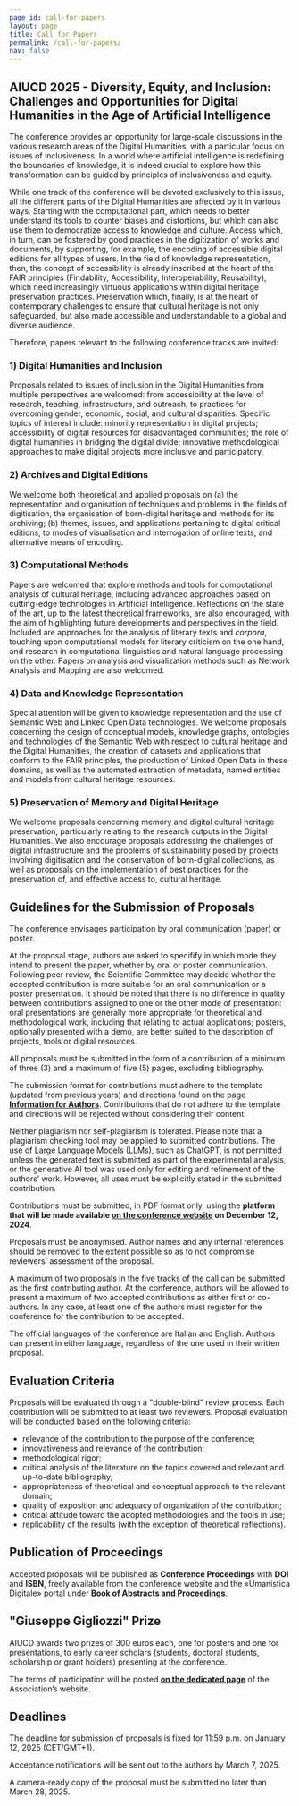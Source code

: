 ```yaml
---
page_id: call-for-papers
layout: page
title: Call for Papers
permalink: /call-for-papers/
nav: false
---
```


## **AIUCD 2025** - Diversity, Equity, and Inclusion: Challenges and Opportunities for Digital Humanities in the Age of Artificial Intelligence

The conference provides an opportunity for large-scale discussions in the various research areas of the Digital Humanities, with a particular focus on issues of inclusiveness. In a world where artificial intelligence is redefining the boundaries of knowledge, it is indeed crucial to explore how this transformation can be guided by principles of inclusiveness and equity.

While one track of the conference will be devoted exclusively to this issue, all the different parts of the Digital Humanities are affected by it in various ways. Starting with the computational part, which needs to better understand its tools to counter biases and distortions, but which can also use them to democratize access to knowledge and culture. Access which, in turn, can be fostered by good practices in the digitization of works and documents, by supporting, for example, the encoding of accessible digital editions for all types of users. In the field of knowledge representation, then, the concept of accessibility is already inscribed at the heart of the FAIR principles (Findability, Accessibility, Interoperability, Reusability), which need increasingly virtuous applications within digital heritage preservation practices. Preservation which, finally, is at the heart of contemporary challenges to ensure that cultural heritage is not only safeguarded, but also made accessible and understandable to a global and diverse audience.

Therefore, papers relevant to the following conference tracks are invited:

### 1) Digital Humanities and Inclusion

Proposals related to issues of inclusion in the Digital Humanities from multiple perspectives are welcomed: from accessibility at the level of research, teaching, infrastructure, and outreach, to practices for overcoming gender, economic, social, and cultural disparities. Specific topics of interest include: minority representation in digital projects; accessibility of digital resources for disadvantaged communities; the role of digital humanities in bridging the digital divide; innovative methodological approaches to make digital projects more inclusive and participatory.

### 2) Archives and Digital Editions

We welcome both theoretical and applied proposals on (a) the representation and organisation of techniques and problems in the fields of digitisation, the organisation of born-digital heritage and methods for its archiving; (b) themes, issues, and applications pertaining to digital critical editions, to modes of visualisation and interrogation of online texts, and alternative means of encoding.

### 3) Computational Methods

Papers are welcomed that explore methods and tools for computational analysis of cultural heritage, including advanced approaches based on cutting-edge technologies in Artificial Intelligence. Reflections on the state of the art, up to the latest theoretical frameworks, are also encouraged, with the aim of highlighting future developments and perspectives in the field. Included are approaches for the analysis of literary texts and _corpora_, touching upon computational models for literary criticism on the one hand, and research in computational linguistics and natural language processing on the other. Papers on analysis and visualization methods such as Network Analysis and Mapping are also welcomed.

### 4) Data and Knowledge Representation

Special attention will be given to knowledge representation and the use of Semantic Web and Linked Open Data technologies. We welcome proposals concerning the design of conceptual models, knowledge graphs, ontologies and technologies of the Semantic Web with respect to cultural heritage and the Digital Humanities, the creation of datasets and applications that conform to the FAIR principles, the production of Linked Open Data in these domains, as well as the automated extraction of metadata, named entities and models from cultural heritage resources.

### 5) Preservation of Memory and Digital Heritage

We welcome proposals concerning memory and digital cultural heritage preservation, particularly relating to the research outputs in the Digital Humanities. We also encourage proposals addressing the challenges of digital infrastructure and the problems of sustainability posed by projects involving digitisation and the conservation of born-digital collections, as well as proposals on the implementation of best practices for the preservation of, and effective access to, cultural heritage.

## Guidelines for the Submission of Proposals

The conference envisages participation by oral communication (paper) or poster.

At the proposal stage, authors are asked to specifify in which mode they intend to present the paper, whether by oral or poster communication. Following peer review, the Scientific Committee may decide whether the accepted contribution is more suitable for an oral communication or a poster presentation. It should be noted that there is no difference in quality between contributions assigned to one or the other mode of presentation: oral presentations are generally more appropriate for theoretical and methodological work, including that relating to actual applications; posters, optionally presented with a demo, are better suited to the description of projects, tools or digital resources.

All proposals must be submitted in the form of a contribution of a minimum of three (3) and a maximum of five (5) pages, excluding bibliography.

The submission format for contributions must adhere to the template (updated from previous years) and directions found on the page **[Information for Authors](https://aiucd2025.dlls.univr.it/informations-for-authors/)**. Contributions that do not adhere to the template and directions will be rejected without considering their content.

Neither plagiarism nor self-plagiarism is tolerated. Please note that a plagiarism checking tool may be applied to submitted contributions. The use of Large Language Models (LLMs), such as ChatGPT, is not permitted unless the generated text is submitted as part of the experimental analysis, or the generative AI tool was used only for editing and refinement of the authors’ work. However, all uses must be explicitly stated in the submitted contribution.

Contributions must be submitted, in PDF format only, using the **platform that will be made available [on the conference website](/submission/) on December 12, 2024**.

Proposals must be anonymised. Author names and any internal references should be removed to the extent possible so as to not compromise reviewers’ assessment of the proposal.

A maximum of two proposals in the five tracks of the call can be submitted as the first contributing author. At the conference, authors will be allowed to present a maximum of two accepted contributions as either first or co-authors. In any case, at least one of the authors must register for the conference for the contribution to be accepted.

The official languages of the conference are Italian and English. Authors can present in either language, regardless of the one used in their written proposal.

## Evaluation Criteria

Proposals will be evaluated through a "double-blind" review process. Each contribution will be submitted to at least two reviewers. Proposal evaluation will be conducted based on the following criteria:

- relevance of the contribution to the purpose of the conference;
- innovativeness and relevance of the contribution;
- methodological rigor;
- critical analysis of the literature on the topics covered and relevant and up-to-date bibliography;
- appropriateness of theoretical and conceptual approach to the relevant domain;
- quality of exposition and adequacy of organization of the contribution;
- critical attitude toward the adopted methodologies and the tools in use;
- replicability of the results (with the exception of theoretical reflections).

## Publication of Proceedings

Accepted proposals will be published as **Conference Proceedings** with **DOI** and **ISBN**, freely available from the conference website and the «Umanistica Digitale» portal under **[Book of Abstracts and Proceedings](https://umanisticadigitale.unibo.it/pages/boa)**.

## "Giuseppe Gigliozzi" Prize

AIUCD awards two prizes of 300 euros each, one for posters and one for presentations, to early career scholars (students, doctoral students, scholarship or grant holders) presenting at the conference.

The terms of participation will be posted **[on the dedicated page](https://www.aiucd.it/premio-gigliozzi/)** of the Association’s website.

## Deadlines

The deadline for submission of proposals is fixed for 11:59 p.m. on January 12, 2025 (CET/GMT+1).

Acceptance notifications will be sent out to the authors by March 7, 2025.

A camera-ready copy of the proposal must be submitted no later than March 28, 2025.
